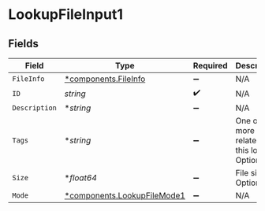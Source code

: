 # LookupFileInput1


## Fields

| Field                                                                     | Type                                                                      | Required                                                                  | Description                                                               |
| ------------------------------------------------------------------------- | ------------------------------------------------------------------------- | ------------------------------------------------------------------------- | ------------------------------------------------------------------------- |
| `FileInfo`                                                                | [*components.FileInfo](../../models/components/fileinfo.md)               | :heavy_minus_sign:                                                        | N/A                                                                       |
| `ID`                                                                      | *string*                                                                  | :heavy_check_mark:                                                        | N/A                                                                       |
| `Description`                                                             | **string*                                                                 | :heavy_minus_sign:                                                        | N/A                                                                       |
| `Tags`                                                                    | **string*                                                                 | :heavy_minus_sign:                                                        | One or more tags related to this lookup. Optional.                        |
| `Size`                                                                    | **float64*                                                                | :heavy_minus_sign:                                                        | File size. Optional.                                                      |
| `Mode`                                                                    | [*components.LookupFileMode1](../../models/components/lookupfilemode1.md) | :heavy_minus_sign:                                                        | N/A                                                                       |